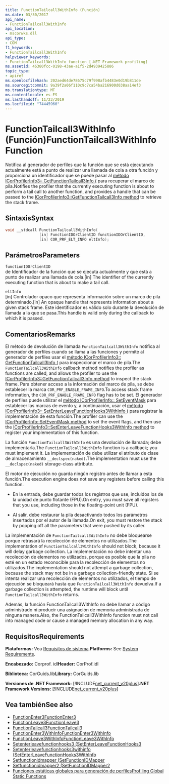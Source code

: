 ```yaml
---
title: FunctionTailcall3WithInfo (Función)
ms.date: 03/30/2017
api_name:
- FunctionTailcall3WithInfo
api_location:
- mscorwks.dll
api_type:
- COM
f1_keywords:
- FunctionTailcall3WithInfo
helpviewer_keywords:
- FunctionTailcall3WithInfo function [.NET Framework profiling]
ms.assetid: 46380fcc-0198-43ae-a1f5-2d4939425886
topic_type:
- apiref
ms.openlocfilehash: 202aed64de78675c79f998afb4483e0d19b811de
ms.sourcegitcommit: 9a39f2a06f110c9c7ca54ba216900d038aa14ef3
ms.translationtype: MT
ms.contentlocale: es-ES
ms.lasthandoff: 11/23/2019
ms.locfileid: "74445960"
---
```

# <a name="functiontailcall3withinfo-function"></a><span data-ttu-id="138ba-102">FunctionTailcall3WithInfo (Función)</span><span class="sxs-lookup"><span data-stu-id="138ba-102">FunctionTailcall3WithInfo Function</span></span>
<span data-ttu-id="138ba-103">Notifica al generador de perfiles que la función que se está ejecutando actualmente está a punto de realizar una llamada de cola a otra función y proporciona un identificador que se puede pasar al [método ICorProfilerInfo3:: GetFunctionTailcall3Info (](../../../../docs/framework/unmanaged-api/profiling/icorprofilerinfo3-getfunctiontailcall3info-method.md) para recuperar el marco de pila.</span><span class="sxs-lookup"><span data-stu-id="138ba-103">Notifies the profiler that the currently executing function is about to perform a tail call to another function, and provides a handle that can be passed to the [ICorProfilerInfo3::GetFunctionTailcall3Info method](../../../../docs/framework/unmanaged-api/profiling/icorprofilerinfo3-getfunctiontailcall3info-method.md) to retrieve the stack frame.</span></span>  
  
## <a name="syntax"></a><span data-ttu-id="138ba-104">Sintaxis</span><span class="sxs-lookup"><span data-stu-id="138ba-104">Syntax</span></span>  
  
```cpp  
void __stdcall FunctionTailcall3WithInfo(  
               [in] FunctionIDOrClientID functionIDOrClientID,  
               [in] COR_PRF_ELT_INFO eltInfo);  
```  
  
## <a name="parameters"></a><span data-ttu-id="138ba-105">Parámetros</span><span class="sxs-lookup"><span data-stu-id="138ba-105">Parameters</span></span>  
 `functionIDOrClientID`  
 <span data-ttu-id="138ba-106">de Identificador de la función que se ejecuta actualmente y que está a punto de realizar una llamada de cola.</span><span class="sxs-lookup"><span data-stu-id="138ba-106">[in] The identifier of the currently executing function that is about to make a tail call.</span></span>  
  
 `eltInfo`  
 <span data-ttu-id="138ba-107">[in] Controlador opaco que representa información sobre un marco de pila determinado.</span><span class="sxs-lookup"><span data-stu-id="138ba-107">[in] An opaque handle that represents information about a given stack frame.</span></span> <span data-ttu-id="138ba-108">Este identificador es válido solo durante la devolución de llamada a la que se pasa.</span><span class="sxs-lookup"><span data-stu-id="138ba-108">This handle is valid only during the callback to which it is passed.</span></span>  
  
## <a name="remarks"></a><span data-ttu-id="138ba-109">Comentarios</span><span class="sxs-lookup"><span data-stu-id="138ba-109">Remarks</span></span>  
 <span data-ttu-id="138ba-110">El método de devolución de llamada `FunctionTailcall3WithInfo` notifica al generador de perfiles cuando se llama a las funciones y permite al generador de perfiles usar el [método ICorProfilerInfo3:: GetFunctionTailcall3Info (](../../../../docs/framework/unmanaged-api/profiling/icorprofilerinfo3-getfunctiontailcall3info-method.md) para inspeccionar el marco de pila.</span><span class="sxs-lookup"><span data-stu-id="138ba-110">The `FunctionTailcall3WithInfo` callback method notifies the profiler as functions are called, and allows the profiler to use the [ICorProfilerInfo3::GetFunctionTailcall3Info method](../../../../docs/framework/unmanaged-api/profiling/icorprofilerinfo3-getfunctiontailcall3info-method.md) to inspect the stack frame.</span></span> <span data-ttu-id="138ba-111">Para obtener acceso a la información del marco de pila, se debe establecer la marca `COR_PRF_ENABLE_FRAME_INFO`.</span><span class="sxs-lookup"><span data-stu-id="138ba-111">To access stack frame information, the `COR_PRF_ENABLE_FRAME_INFO` flag has to be set.</span></span> <span data-ttu-id="138ba-112">El generador de perfiles puede utilizar el [método ICorProfilerInfo:: SetEventMask](../../../../docs/framework/unmanaged-api/profiling/icorprofilerinfo-seteventmask-method.md) para establecer las marcas de evento y, a continuación, usar el [método ICorProfilerInfo3:: SetEnterLeaveFunctionHooks3WithInfo (](../../../../docs/framework/unmanaged-api/profiling/icorprofilerinfo3-setenterleavefunctionhooks3withinfo-method.md) para registrar la implementación de esta función.</span><span class="sxs-lookup"><span data-stu-id="138ba-112">The profiler can use the [ICorProfilerInfo::SetEventMask method](../../../../docs/framework/unmanaged-api/profiling/icorprofilerinfo-seteventmask-method.md) to set the event flags, and then use the [ICorProfilerInfo3::SetEnterLeaveFunctionHooks3WithInfo method](../../../../docs/framework/unmanaged-api/profiling/icorprofilerinfo3-setenterleavefunctionhooks3withinfo-method.md) to register your implementation of this function.</span></span>  
  
 <span data-ttu-id="138ba-113">La función `FunctionTailcall3WithInfo` es una devolución de llamada; debe implementarla.</span><span class="sxs-lookup"><span data-stu-id="138ba-113">The `FunctionTailcall3WithInfo` function is a callback; you must implement it.</span></span> <span data-ttu-id="138ba-114">La implementación de debe utilizar el atributo de clase de almacenamiento `__declspec(naked)`.</span><span class="sxs-lookup"><span data-stu-id="138ba-114">The implementation must use the `__declspec(naked)` storage-class attribute.</span></span>  
  
 <span data-ttu-id="138ba-115">El motor de ejecución no guarda ningún registro antes de llamar a esta función.</span><span class="sxs-lookup"><span data-stu-id="138ba-115">The execution engine does not save any registers before calling this function.</span></span>  
  
- <span data-ttu-id="138ba-116">En la entrada, debe guardar todos los registros que use, incluidos los de la unidad de punto flotante (FPU).</span><span class="sxs-lookup"><span data-stu-id="138ba-116">On entry, you must save all registers that you use, including those in the floating-point unit (FPU).</span></span>  
  
- <span data-ttu-id="138ba-117">Al salir, debe restaurar la pila desactivando todos los parámetros insertados por el autor de la llamada.</span><span class="sxs-lookup"><span data-stu-id="138ba-117">On exit, you must restore the stack by popping off all the parameters that were pushed by its caller.</span></span>  
  
 <span data-ttu-id="138ba-118">La implementación de `FunctionTailcall3WithInfo` no debe bloquearse porque retrasará la recolección de elementos no utilizados.</span><span class="sxs-lookup"><span data-stu-id="138ba-118">The implementation of `FunctionTailcall3WithInfo` should not block, because it will delay garbage collection.</span></span> <span data-ttu-id="138ba-119">La implementación no debe intentar una recolección de elementos no utilizados, porque es posible que la pila no esté en un estado reconocible para la recolección de elementos no utilizados.</span><span class="sxs-lookup"><span data-stu-id="138ba-119">The implementation should not attempt a garbage collection, because the stack may not be in a garbage collection-friendly state.</span></span> <span data-ttu-id="138ba-120">Si se intenta realizar una recolección de elementos no utilizados, el tiempo de ejecución se bloqueará hasta que `FunctionTailcall3WithInfo` devuelva.</span><span class="sxs-lookup"><span data-stu-id="138ba-120">If a garbage collection is attempted, the runtime will block until `FunctionTailcall3WithInfo` returns.</span></span>  
  
 <span data-ttu-id="138ba-121">Además, la función FunctionTailcall3WithInfo no debe llamar a código administrado ni producir una asignación de memoria administrada de ninguna manera.</span><span class="sxs-lookup"><span data-stu-id="138ba-121">Also, the FunctionTailcall3WithInfo function must not call into managed code or cause a managed memory allocation in any way.</span></span>  
  
## <a name="requirements"></a><span data-ttu-id="138ba-122">Requisitos</span><span class="sxs-lookup"><span data-stu-id="138ba-122">Requirements</span></span>  
 <span data-ttu-id="138ba-123">**Plataformas:** Vea [Requisitos de sistema](../../../../docs/framework/get-started/system-requirements.md).</span><span class="sxs-lookup"><span data-stu-id="138ba-123">**Platforms:** See [System Requirements](../../../../docs/framework/get-started/system-requirements.md).</span></span>  
  
 <span data-ttu-id="138ba-124">**Encabezado:** Corprof. idl</span><span class="sxs-lookup"><span data-stu-id="138ba-124">**Header:** CorProf.idl</span></span>  
  
 <span data-ttu-id="138ba-125">**Biblioteca:** CorGuids.lib</span><span class="sxs-lookup"><span data-stu-id="138ba-125">**Library:** CorGuids.lib</span></span>  
  
 <span data-ttu-id="138ba-126">**Versiones de .NET Framework:** [!INCLUDE[net_current_v20plus](../../../../includes/net-current-v20plus-md.md)]</span><span class="sxs-lookup"><span data-stu-id="138ba-126">**.NET Framework Versions:** [!INCLUDE[net_current_v20plus](../../../../includes/net-current-v20plus-md.md)]</span></span>  
  
## <a name="see-also"></a><span data-ttu-id="138ba-127">Vea también</span><span class="sxs-lookup"><span data-stu-id="138ba-127">See also</span></span>

- [<span data-ttu-id="138ba-128">FunctionEnter3</span><span class="sxs-lookup"><span data-stu-id="138ba-128">FunctionEnter3</span></span>](../../../../docs/framework/unmanaged-api/profiling/functionenter3-function.md)
- [<span data-ttu-id="138ba-129">FunctionLeave3</span><span class="sxs-lookup"><span data-stu-id="138ba-129">FunctionLeave3</span></span>](../../../../docs/framework/unmanaged-api/profiling/functionleave3-function.md)
- [<span data-ttu-id="138ba-130">FunctionTailcall3</span><span class="sxs-lookup"><span data-stu-id="138ba-130">FunctionTailcall3</span></span>](../../../../docs/framework/unmanaged-api/profiling/functiontailcall3-function.md)
- [<span data-ttu-id="138ba-131">FunctionEnter3WithInfo</span><span class="sxs-lookup"><span data-stu-id="138ba-131">FunctionEnter3WithInfo</span></span>](../../../../docs/framework/unmanaged-api/profiling/functiontailcall3-function.md)
- [<span data-ttu-id="138ba-132">FunctionLeave3WithInfo</span><span class="sxs-lookup"><span data-stu-id="138ba-132">FunctionLeave3WithInfo</span></span>](../../../../docs/framework/unmanaged-api/profiling/functionleave3withinfo-function.md)
- [<span data-ttu-id="138ba-133">Setenterleavefunctionhooks3 (</span><span class="sxs-lookup"><span data-stu-id="138ba-133">SetEnterLeaveFunctionHooks3</span></span>](../../../../docs/framework/unmanaged-api/profiling/icorprofilerinfo3-setenterleavefunctionhooks3-method.md)
- [<span data-ttu-id="138ba-134">Setenterleavefunctionhooks3withinfo (</span><span class="sxs-lookup"><span data-stu-id="138ba-134">SetEnterLeaveFunctionHooks3WithInfo</span></span>](../../../../docs/framework/unmanaged-api/profiling/icorprofilerinfo3-setenterleavefunctionhooks3withinfo-method.md)
- [<span data-ttu-id="138ba-135">Setfunctionidmapper (</span><span class="sxs-lookup"><span data-stu-id="138ba-135">SetFunctionIDMapper</span></span>](../../../../docs/framework/unmanaged-api/profiling/icorprofilerinfo-setfunctionidmapper-method.md)
- [<span data-ttu-id="138ba-136">Setfunctionidmapper2 (</span><span class="sxs-lookup"><span data-stu-id="138ba-136">SetFunctionIDMapper2</span></span>](../../../../docs/framework/unmanaged-api/profiling/icorprofilerinfo3-setfunctionidmapper2-method.md)
- [<span data-ttu-id="138ba-137">Funciones estáticas globales para generación de perfiles</span><span class="sxs-lookup"><span data-stu-id="138ba-137">Profiling Global Static Functions</span></span>](../../../../docs/framework/unmanaged-api/profiling/profiling-global-static-functions.md)
